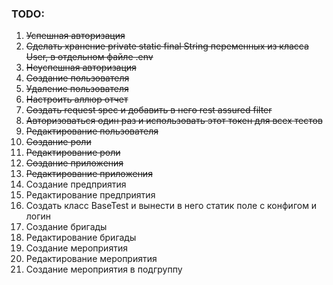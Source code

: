 ### TODO:
1. ~~Успешная авторизация~~
2. ~~Сделать хранение private static final String переменных из класса User, в отдельном файле .env~~
3. ~~Неуспешная авторизация~~
4. ~~Создание пользователя~~
5. ~~Удаление пользователя~~
6. ~~Настроить аллюр отчет~~
7. ~~Создать request spec и добавить в него rest assured filter~~
8. ~~Авторизоваться один раз и использовать этот токен для всех тестов~~ 
9. ~~Редактирование пользователя~~
10. ~~Создание роли~~
11. ~~Редактирование роли~~
12. ~~Создание приложения~~
13. ~~Редактирование приложения~~
14. Создание предприятия
15. Редактирование предприятия
16. Создать класс BaseTest и вынести в него статик поле с конфигом и логин
17. Создание бригады
18. Редактирование бригады
19. Создание мероприятия
20. Редактирование мероприятия
21. Создание мероприятия в подгруппу
